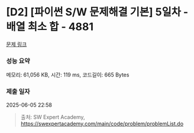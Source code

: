 # [D2] [파이썬 S/W 문제해결 기본] 5일차 - 배열 최소 합 - 4881 

[문제 링크](https://swexpertacademy.com/main/code/problem/problemDetail.do?contestProbId=AWTQh00qQs0DFAVT) 

### 성능 요약

메모리: 61,056 KB, 시간: 119 ms, 코드길이: 665 Bytes

### 제출 일자

2025-06-05 22:58



> 출처: SW Expert Academy, https://swexpertacademy.com/main/code/problem/problemList.do